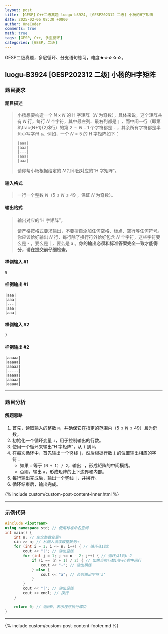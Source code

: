 ```yaml
---
layout: post
title: 【GESP】C++二级真题 luogu-b3924, [GESP202312 二级] 小杨的H字矩阵
date: 2025-02-06 08:30 +0800
author: OneCoder
comments: true
math: true
tags: [GESP, C++, 多重循环]
categories: [GESP, 二级]
---
```

GESP二级真题，多层循环、分支语句练习，难度★✮☆☆☆。

<!--more-->

## luogu-B3924 [GESP202312 二级] 小杨的H字矩阵

### 题目要求

#### 题目描述

>小杨想要构造一个 $N \times N$ 的 H 字矩阵（$N$ 为奇数），具体来说，这个矩阵共有 $N$ 行，每行 $N$ 个字符，其中最左列、最右列都是 `|` ，而中间一行（即第$\frac{N+1}{2}$行）的第 $2 \sim N-1$ 个字符都是 `-` ，其余所有字符都是半角小写字母 `a`。例如，一个 $N=5$ 的 H 字矩阵如下：
>
>```console
>|aaa|
>|aaa|
>|---|
>|aaa|
>|aaa|
>```
>
>请你帮小杨根据给定的 $N$ 打印出对应的“H 字矩阵”。

#### 输入格式

>一行一个整数 $N$（$5\le N \le 49$ ，保证 $N$ 为奇数）。

#### 输出格式

>输出对应的“H 字矩阵”。
>
>请严格按格式要求输出，不要擅自添加任何空格、标点、空行等任何符号。你应该恰好输出 $N$ 行，每行除了换行符外恰好包含 $N$ 个字符，这些字符要么是 - ，要么是 | ，要么是 a 。**你的输出必须和标准答案完全一致才能得分，请在提交前仔细检查。**

#### 样例输入 #1

```console
5
```

#### 样例输出 #1

```console
|aaa|
|aaa|
|---|
|aaa|
|aaa|
```

#### 样例输入 #2

```console
7
```

#### 样例输出 #2

```console
|aaaaa|
|aaaaa|
|aaaaa|
|-----|
|aaaaa|
|aaaaa|
|aaaaa|
```

---

### 题目分析

#### 解题思路

1. 首先，读取输入的整数 `N`，并确保它在指定的范围内（$5\le N \le 49$）且为奇数。
2. 初始化一个循环变量 `i`，用于控制输出的行数。
3. 使用一个循环来输出“H 字矩阵”，从 `1` 到 `N`。
4. 在每次循环中，首先输出一个竖线 `|`，然后根据行数 `i` 的位置输出相应的字符：
   - 如果 `i` 等于 `(N + 1) / 2`，输出 `-`，形成矩阵的中间横线。
   - 否则，输出 `a`，形成矩阵的上下边界和内部。
5. 每行输出完成后，输出一个竖线 `|`，并换行。
6. 循环结束后，输出完成。

{% include custom/custom-post-content-inner.html %}

---

### 示例代码

```cpp
#include <iostream>
using namespace std; // 使用标准命名空间
int main() {
    int n; // 定义整数变量n
    cin >> n; // 从输入流读取整数到n
    for (int i = 1; i <= n; i++) { // 循环从1到n
        cout << "|"; // 输出竖线
        for (int j = 1; j <= n - 2; j++) { // 循环从1到n-2
            if (i == (n + 1) / 2) { // 如果当前行数i等于n的中间行
                cout << "-"; // 输出横线
            } else {
                cout << "a"; // 否则输出字符'a'
            }
        }
        cout << "|"; // 输出竖线
        cout << endl; // 换行
    }

    return 0; // 返回0，表示程序执行成功
}
```

---

{% include custom/custom-post-content-footer.md %}
